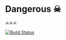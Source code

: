 # Dangerous ☠

☠☠☠

[![Build Status](https://travis-ci.org/JuanitoFatas/dangerous.svg?branch=master)](https://travis-ci.org/JuanitoFatas/dangerous)
